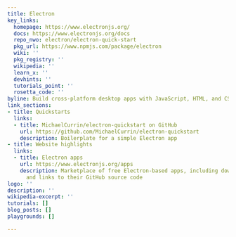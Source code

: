 ```yaml
---
title: Electron
key_links:
  homepage: https://www.electronjs.org/
  docs: https://www.electronjs.org/docs
  repo_nwo: electron/electron-quick-start
  pkg_url: https://www.npmjs.com/package/electron
  wiki: ''
  pkg_registry: ''
  wikipedia: ''
  learn_x: ''
  devhints: ''
  tutorials_point: ''
  rosetta_code: ''
byline: Build cross-platform desktop apps with JavaScript, HTML, and CSS
link_sections:
- title: Quickstarts
  links:
  - title: MichaelCurrin/electron-quickstart on GitHub
    url: https://github.com/MichaelCurrin/electron-quickstart
    description: Boilerplate for a simple Electron app
- title: Website highlights
  links:
  - title: Electron apps
    url: https://www.electronjs.org/apps
    description: Marketplace of free Electron-based apps, including download links
      and links to their GitHub source code
logo: ''
description: ''
wikipedia-excerpt: ''
tutorials: []
blog_posts: []
playgrounds: []

---
```

